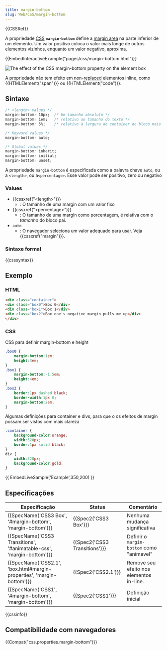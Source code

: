 ```yaml
---
title: margin-bottom
slug: Web/CSS/margin-bottom
---
```


{{CSSRef}}

A propriedade [CSS](/pt-BR/docs/Web/CSS) **`margin-bottom`** define a [margin area](/pt-BR/docs/Web/CSS/CSS_Box_Model/Introduction_to_the_CSS_box_model) na parte inferior de um elemento. Um valor positivo coloca o valor mais longe de outros elementos vizinhos, enquanto um valor negativo, aproxima.

{{EmbedInteractiveExample("pages/css/margin-bottom.html")}}

![The effect of the CSS margin-bottom property on the element box](/files/4045/margin-bottom.svg)

A propriedade não tem efeito em non-[replaced](/pt-BR/docs/Web/CSS/Replaced_element) elementos inline, como {{HTMLElement("span")}} ou {{HTMLElement("code")}}.

## Sintaxe

```css
/* <length> values */
margin-bottom: 10px;  /* Um tamanho absoluto */
margin-bottom: 1em;   /* relativo ao tamanho do texto */
margin-bottom: 5%;    /* relativo à largura do container do bloco mais próximo */

/* Keyword values */
margin-bottom: auto;

/* Global values */
margin-bottom: inherit;
margin-bottom: initial;
margin-bottom: unset;
```

A propriedade `margin-bottom` é especificada como a palavra chave `auto`, ou a `<length>`, ou a`<percentage>`. Esse valor pode ser positivo, zero ou negativo

### Values

- {{cssxref("&lt;length&gt;")}}
  - : O tamanho de uma margin com um valor fixo
- {{cssxref("&lt;percentage&gt;")}}
  - : O tamanho de uma margin como porcentagem, é relativa com o _tamanho_ do bloco pai.
- `auto`
  - : O navegador seleciona um valor adequado para usar. Veja {{cssxref("margin")}}.

### Sintaxe formal

{{csssyntax}}

## Exemplo

### HTML

```html
<div class="container">
<div class="box0">Box 0</div>
<div class="box1">Box 1</div>
<div class="box2">Box one's negative margin pulls me up</div>
</div>
```

### CSS

CSS para definir margin-bottom e height

```css
.box0 {
    margin-bottom:1em;
    height:3em;
}
.box1 {
    margin-bottom:-1.5em;
    height:4em;
}
.box2 {
    border:1px dashed black;
    border-width:1px 0;
    margin-bottom:2em;
}
```

Algumas definições para container e divs, para que o os efeitos de margin possam ser vistos com mais clareza

```css
.container {
    background-color:orange;
    width:320px;
    border:1px solid black;
}
div {
    width:320px;
    background-color:gold;
}
```

{{ EmbedLiveSample('Example',350,200) }}

## Especificações

| Especificação                                                                                | Status                                   | Comentário                                |
| -------------------------------------------------------------------------------------------- | ---------------------------------------- | ----------------------------------------- |
| {{SpecName('CSS3 Box', '#margin-bottom', 'margin-bottom')}}             | {{Spec2('CSS3 Box')}}             | Nenhuma mudança significativa             |
| {{SpecName('CSS3 Transitions', '#animatable-css', 'margin-bottom')}} | {{Spec2('CSS3 Transitions')}} | Definir o `margin-bottom` como "animavel" |
| {{SpecName('CSS2.1', 'box.html#margin-properties', 'margin-bottom')}} | {{Spec2('CSS2.1')}}                 | Remove seu efeito nos elementos in-line.  |
| {{SpecName('CSS1', '#margin-bottom', 'margin-bottom')}}                     | {{Spec2('CSS1')}}                 | Definição inicial                         |

{{cssinfo}}

## Compatibilidade com navegadores

{{Compat("css.properties.margin-bottom")}}
